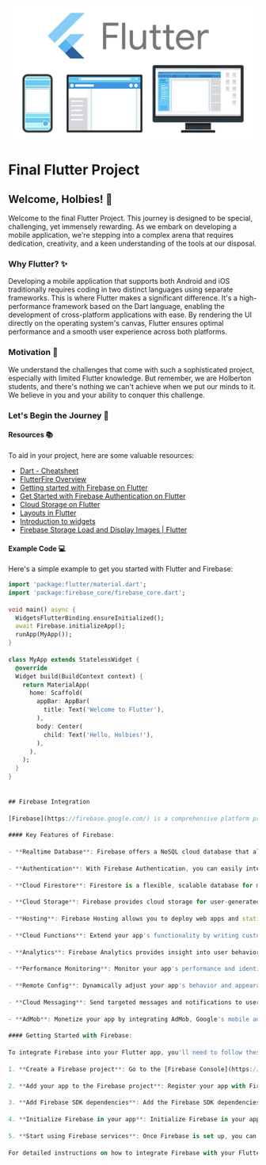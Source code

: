 ![Flutter Logo](flutter.png)

# Final Flutter Project

## Welcome, Holbies! :wave:

Welcome to the final Flutter Project. This journey is designed to be special, challenging, yet immensely rewarding. As we embark on developing a mobile application, we're stepping into a complex arena that requires dedication, creativity, and a keen understanding of the tools at our disposal.

### Why Flutter? :sparkles:

Developing a mobile application that supports both Android and iOS traditionally requires coding in two distinct languages using separate frameworks. This is where Flutter makes a significant difference. It's a high-performance framework based on the Dart language, enabling the development of cross-platform applications with ease. By rendering the UI directly on the operating system's canvas, Flutter ensures optimal performance and a smooth user experience across both platforms.

### Motivation :muscle:

We understand the challenges that come with such a sophisticated project, especially with limited Flutter knowledge. But remember, we are Holberton students, and there's nothing we can't achieve when we put our minds to it. We believe in you and your ability to conquer this challenge.

### Let's Begin the Journey :rocket:

#### Resources :books:

To aid in your project, here are some valuable resources:

- [Dart - Cheatsheet](https://dart.dev/codelabs/dart-cheatsheet)
- [FlutterFire Overview](https://firebase.flutter.dev/docs/overview/)
- [Getting started with Firebase on Flutter](https://www.youtube.com/watch?v=EXp0gq9kGxI&t=780s&ab_channel=Firebase)
- [Get Started with Firebase Authentication on Flutter](https://firebase.flutter.dev/docs/auth/start/)
- [Cloud Storage on Flutter](https://firebase.google.com/docs/storage/flutter/start?hl=es-419)
- [Layouts in Flutter](https://docs.flutter.dev/ui/layout)
- [Introduction to widgets](https://docs.flutter.dev/ui)
- [Firebase Storage Load and Display Images | Flutter](https://www.youtube.com/watch?v=AQQJJw3zOqs)

#### Example Code :computer:

Here's a simple example to get you started with Flutter and Firebase:

```dart
import 'package:flutter/material.dart';
import 'package:firebase_core/firebase_core.dart';

void main() async {
  WidgetsFlutterBinding.ensureInitialized();
  await Firebase.initializeApp();
  runApp(MyApp());
}

class MyApp extends StatelessWidget {
  @override
  Widget build(BuildContext context) {
    return MaterialApp(
      home: Scaffold(
        appBar: AppBar(
          title: Text('Welcome to Flutter'),
        ),
        body: Center(
          child: Text('Hello, Holbies!'),
        ),
      ),
    );
  }
}


## Firebase Integration

[Firebase](https://firebase.google.com/) is a comprehensive platform provided by Google that offers various backend services for mobile and web applications. It provides features such as real-time database, authentication, cloud storage, hosting, and more, making it easier to develop and scale your applications.

#### Key Features of Firebase:

- **Realtime Database**: Firebase offers a NoSQL cloud database that allows developers to store and sync data between users in real-time.
  
- **Authentication**: With Firebase Authentication, you can easily integrate secure authentication methods such as email/password, Google Sign-In, Facebook Login, etc., into your app.
  
- **Cloud Firestore**: Firestore is a flexible, scalable database for mobile, web, and server development. It allows for more complex queries and scales better than the real-time database for larger applications.
  
- **Cloud Storage**: Firebase provides cloud storage for user-generated content like images and videos, making it easy to store, access, and share files securely.
  
- **Hosting**: Firebase Hosting allows you to deploy web apps and static content with a fast, secure, and reliable hosting solution backed by Google's global network.
  
- **Cloud Functions**: Extend your app's functionality by writing custom backend code that automatically responds to events triggered by Firebase features and HTTPS requests.
  
- **Analytics**: Firebase Analytics provides insight into user behavior, allowing you to understand how users interact with your app and make data-driven decisions to improve user engagement and retention.
  
- **Performance Monitoring**: Monitor your app's performance and identify issues affecting the user experience with Firebase Performance Monitoring.
  
- **Remote Config**: Dynamically adjust your app's behavior and appearance without publishing app updates using Firebase Remote Config.
  
- **Cloud Messaging**: Send targeted messages and notifications to users across platforms with Firebase Cloud Messaging (FCM).
  
- **AdMob**: Monetize your app by integrating AdMob, Google's mobile advertising platform, to display ads to users.

#### Getting Started with Firebase:

To integrate Firebase into your Flutter app, you'll need to follow these steps:

1. **Create a Firebase project**: Go to the [Firebase Console](https://console.firebase.google.com/) and create a new project.

2. **Add your app to the Firebase project**: Register your app with Firebase and follow the setup instructions to download the `google-services.json` file for Android or `GoogleService-Info.plist` file for iOS.

3. **Add Firebase SDK dependencies**: Add the Firebase SDK dependencies to your Flutter app by following the instructions provided in the Firebase Console.

4. **Initialize Firebase in your app**: Initialize Firebase in your app by adding the necessary configuration code in your `main.dart` file.

5. **Start using Firebase services**: Once Firebase is set up, you can start using its various services in your app, such as authentication, database, cloud storage, etc.

For detailed instructions on how to integrate Firebase with your Flutter app, refer to the [Firebase documentation](https://firebase.flutter.dev/docs/overview).

